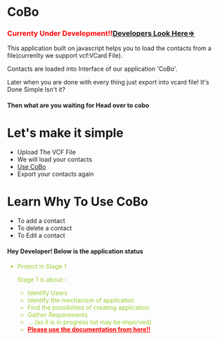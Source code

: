 <html>
<head>
    <style>
        .stage-active{
            color:yellowgreen;
        }
        .imp{
            color:red;
        }
        .link-imp{
            color:red;
        }
    </style>
</head>
<body>
    <h1>CoBo</h1>
    <h3 class="imp">Currenty Under Development!!<a href="#dev-ref">Developers Look Here=></a></h3>
    <p>This application built on javascript helps you to load the contacts from a file(currenlty we support vcf:VCard File).</p>
    <p>Contacts are loaded into Interface of our application 'CoBo'.</p>
    <p>Later when you are done with every thing just export into vcard file! It's Done Simple Isn't it?</p>
    <h4>Then what are you waiting for Head over to cobo </h4>
    <div id="explanation">
        <h1>Let's make it simple</h1>
        <ul>
            <li>Upload The VCF File</li>
            <li>We will load your contacts</li>
            <li>
                <a href="#useCoBo">Use CoBo</a>
            </li>
            <li>Export your contacts again</li>
        </ul>
    </div>
    <div id="useCoBo">
        <h1>Learn Why To Use CoBo </h1>
        <ul>
            <li>To add a contact</li>
            <li>To delete a contact</li>
            <li>To Edit a contact</li>
        </ul>
    </div>
    <div id="dev-ref">
        <h4>Hey Developer! Below is the application status</h4>
        <ul>
            <li class="stage-active">Project in Stage 1
                <p>Stage 1 is about:-</p>
                <ul>
                    <li>Identify Users</li>
                    <li>Identify the mechanism of application</li>
                    <li>Find the possibilites of creating application</li>
                    <li>Gather Requirements</li>
                    <li>....(as it is in progress list may be imporved)</li>
                    <li><strong><a class="link-imp" href="#">Please use the documentation from here!!</a></strong></li>
                </ul>
            </li>
        </ul>
    </div>
</body>

</html>

